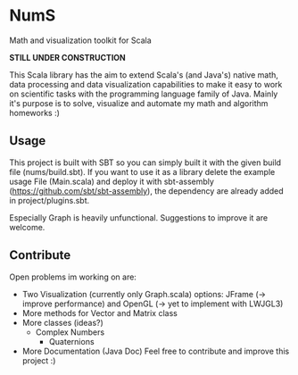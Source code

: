 # NumS
Math and visualization toolkit for Scala

**STILL UNDER CONSTRUCTION**

This Scala library has the aim to extend Scala's (and Java's) native math, data processing and data visualization capabilities to make it easy to work on scientific tasks with the programming language family of Java. Mainly it's purpose is to solve, visualize and automate my math and algorithm homeworks :)

## Usage
This project is built with SBT so you can simply built it with the given build file (nums/build.sbt).
If you want to use it as a library delete the example usage File (Main.scala) and deploy it with sbt-assembly (https://github.com/sbt/sbt-assembly), the dependency are already added in project/plugins.sbt.

Especially Graph is heavily unfunctional. Suggestions to improve it are welcome.

## Contribute
Open problems im working on are:
* Two Visualization (currently only Graph.scala) options: JFrame (-> improve performance) and OpenGL (-> yet to implement with LWJGL3) 
* More methods for Vector and Matrix class
* More classes (ideas?)
  * Complex Numbers
    * Quaternions
* More Documentation (Java Doc)
Feel free to contribute and improve this project :)
